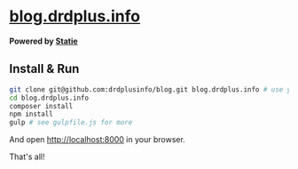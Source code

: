 # [blog.drdplus.info](https://blog.drdplus.info)

**Powered by [Statie](https://github.com/Symplify/Statie)**

## Install & Run

```sh
git clone git@github.com:drdplusinfo/blog.git blog.drdplus.info # use your fork if you want to contribute
cd blog.drdplus.info
composer install
npm install
gulp # see gulpfile.js for more
```

And open [http://localhost:8000](http://localhost:8000) in your browser.

That's all!
